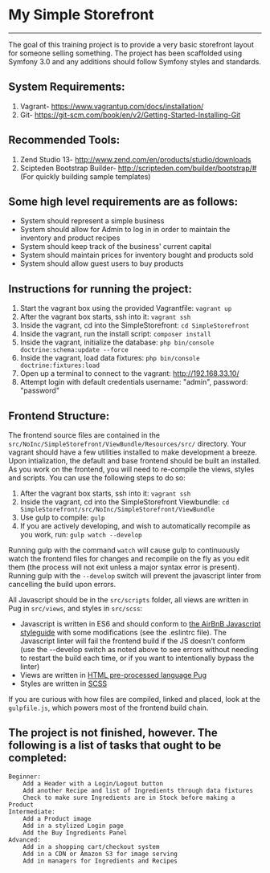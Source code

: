 # My Simple Storefront
--------------------
The goal of this training project is to provide a very basic storefront layout for someone selling something.
The project has been scaffolded using Symfony 3.0 and any additions should follow Symfony styles and standards.

## System Requirements:

1. Vagrant- https://www.vagrantup.com/docs/installation/
2. Git- https://git-scm.com/book/en/v2/Getting-Started-Installing-Git

## Recommended Tools:

1. Zend Studio 13- http://www.zend.com/en/products/studio/downloads
2. Scipteden Bootstrap Builder- http://scripteden.com/builder/bootstrap/# (For quickly building sample templates)

## Some high level requirements are as follows:

* System should represent a simple business
* System should allow for Admin to log in in order to maintain the inventory and product recipes
* System should keep track of the business' current capital
* System should maintain prices for inventory bought and products sold
* System should allow guest users to buy products

## Instructions for running the project:

1. Start the vagrant box using the provided Vagrantfile: ``vagrant up``
2. After the vagrant box starts, ssh into it: ``vagrant ssh``
3. Inside the vagrant, cd into the SimpleStorefront: ``cd SimpleStorefront``
4. Inside the vagrant, run the install script: ``composer install``
5. Inside the vagrant, initialize the database: ``php bin/console doctrine:schema:update --force``
6. Inside the vagrant, load data fixtures: ``php bin/console doctrine:fixtures:load``
7. Open up a terminal to connect to the vagrant: http://192.168.33.10/
8. Attempt login with default credentials username: "admin", password: "password"

## Frontend Structure:

The frontend source files are contained in the ``src/NoInc/SimpleStorefront/ViewBundle/Resources/src/`` directory. Your vagrant should have a few utilities installed to make development a breeze. Upon intialization, the default and base frontend should be built an installed. As you work on the frontend, you will need to re-compile the views, styles and scripts. You can use the following steps to do so:

1. After the vagrant box starts, ssh into it: ``vagrant ssh``
2. Inside the vagrant, cd into the SimpleStorefront Viewbundle: ``cd SimpleStorefront/src/NoInc/SimpleStorefront/ViewBundle``
3. Use gulp to compile: ``gulp``
4. If you are actively developing, and wish to automatically recompile as you work, run: ``gulp watch --develop``

Running gulp with the command ``watch`` will cause gulp to continuously watch the frontend files for changes and recompile on the fly as you edit them (the process will not exit unless a major syntax error is present).
Running gulp with the ``--develop`` switch will prevent the javascript linter from cancelling the build upon errors.

All Javascript should be in the ``src/scripts`` folder, all views are written in Pug in ``src/views``, and styles in ``src/scss``:

* Javascript is written in ES6 and should conform to [the AirBnB Javascript styleguide](https://github.com/airbnb/javascript) with some modifications (see the .eslintrc file). The Javascript linter will fail the frontend build if the JS doesn't conform (use the --develop switch as noted above to see errors without needing to restart the build each time, or if you want to intentionally bypass the linter)
* Views are written in [HTML pre-processed language Pug](https://pugjs.org/language/attributes.html)
* Styles are written in [SCSS](http://sass-lang.com/documentation/file.SCSS_FOR_SASS_USERS.html)

If you are curious with how files are compiled, linked and placed, look at the ``gulpfile.js``, which powers most of the frontend build chain.

## The project is not finished, however.  The following is a list of tasks that ought to be completed:
	Beginner:
		Add a Header with a Login/Logout button
		Add another Recipe and list of Ingredients through data fixtures
		Check to make sure Ingredients are in Stock before making a Product
	Intermediate:
		Add a Product image
		Add in a stylized Login page
		Add the Buy Ingredients Panel
	Advanced:
		Add in a shopping cart/checkout system
		Add in a CDN or Amazon S3 for image serving
		Add in managers for Ingredients and Recipes
